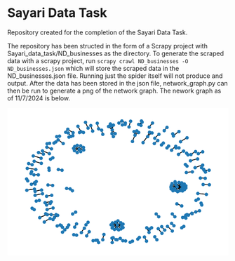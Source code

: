 # Sayari Data Task

Repository created for the completion of the Sayari Data Task.

The repository has been structed in the form of a Scrapy project with Sayari_data_task/ND_businesses as the directory. 
To generate the scraped data with a scrapy project, run `scrapy crawl ND_businesses -O ND_businesses.json` which will store the scraped data in the ND_businesses.json file. Running just the spider itself will not produce and output. After the data has been stored in the json file, network_graph.py can then be run to generate a png of the network graph. The nework graph as of 11/7/2024 is below.

![Network graph of North Dakota business starting with the letter X as of 11/7/2024](ND_businesses/ND_businesses_network_graph.png)
 
